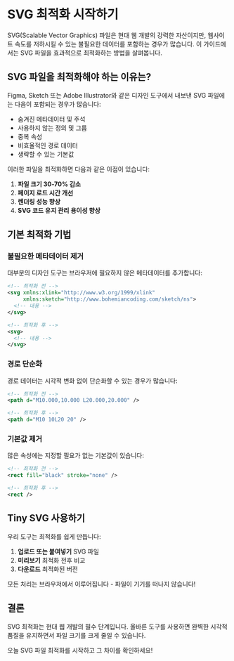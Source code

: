 # SVG 최적화 시작하기

SVG(Scalable Vector Graphics) 파일은 현대 웹 개발의 강력한 자산이지만, 웹사이트 속도를 저하시킬 수 있는 불필요한 데이터를 포함하는 경우가 많습니다. 이 가이드에서는 SVG 파일을 효과적으로 최적화하는 방법을 살펴봅니다.

## SVG 파일을 최적화해야 하는 이유는?

Figma, Sketch 또는 Adobe Illustrator와 같은 디자인 도구에서 내보낸 SVG 파일에는 다음이 포함되는 경우가 많습니다:

- 숨겨진 메타데이터 및 주석
- 사용하지 않는 정의 및 그룹
- 중복 속성
- 비효율적인 경로 데이터
- 생략할 수 있는 기본값

이러한 파일을 최적화하면 다음과 같은 이점이 있습니다:

1. **파일 크기 30-70% 감소**
2. **페이지 로드 시간 개선**
3. **렌더링 성능 향상**
4. **SVG 코드 유지 관리 용이성 향상**

## 기본 최적화 기법

### 불필요한 메타데이터 제거

대부분의 디자인 도구는 브라우저에 필요하지 않은 메타데이터를 추가합니다:

```xml
<!-- 최적화 전 -->
<svg xmlns:xlink="http://www.w3.org/1999/xlink"
     xmlns:sketch="http://www.bohemiancoding.com/sketch/ns">
  <!-- 내용 -->
</svg>

<!-- 최적화 후 -->
<svg>
  <!-- 내용 -->
</svg>
```

### 경로 단순화

경로 데이터는 시각적 변화 없이 단순화할 수 있는 경우가 많습니다:

```xml
<!-- 최적화 전 -->
<path d="M10.000,10.000 L20.000,20.000" />

<!-- 최적화 후 -->
<path d="M10 10L20 20" />
```

### 기본값 제거

많은 속성에는 지정할 필요가 없는 기본값이 있습니다:

```xml
<!-- 최적화 전 -->
<rect fill="black" stroke="none" />

<!-- 최적화 후 -->
<rect />
```

## Tiny SVG 사용하기

우리 도구는 최적화를 쉽게 만듭니다:

1. **업로드 또는 붙여넣기** SVG 파일
2. **미리보기** 최적화 전후 비교
3. **다운로드** 최적화된 버전

모든 처리는 브라우저에서 이루어집니다 - 파일이 기기를 떠나지 않습니다!

## 결론

SVG 최적화는 현대 웹 개발의 필수 단계입니다. 올바른 도구를 사용하면 완벽한 시각적 품질을 유지하면서 파일 크기를 크게 줄일 수 있습니다.

오늘 SVG 파일 최적화를 시작하고 그 차이를 확인하세요!
